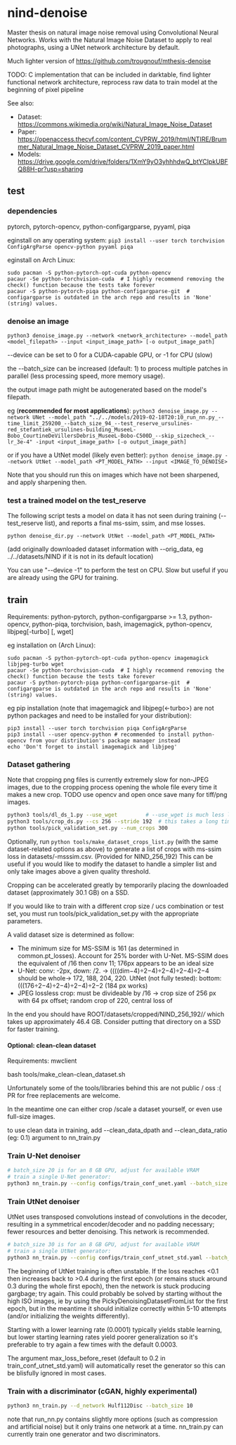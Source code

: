 # nind-denoise

Master thesis on natural image noise removal using Convolutional Neural Networks. Works with the Natural Image Noise Dataset to apply to real photographs, using a UNet network architecture by default.

Much lighter version of https://github.com/trougnouf/mthesis-denoise

TODO: C implementation that can be included in darktable, find lighter functional network architecture, reprocess raw data to train model at the beginning of pixel pipeline

See also:
* Dataset: <https://commons.wikimedia.org/wiki/Natural_Image_Noise_Dataset>
* Paper: <https://openaccess.thecvf.com/content_CVPRW_2019/html/NTIRE/Brummer_Natural_Image_Noise_Dataset_CVPRW_2019_paper.html>
* Models: <https://drive.google.com/drive/folders/1XmY9yO3yhhhdwQ_btYCIpkUBFQ88H-pr?usp=sharing>

## test

### dependencies

pytorch, pytorch-opencv, python-configargparse, pyyaml, piqa

eginstall on any operating system: `pip3 install --user torch torchvision ConfigArgParse opencv-python pyyaml piqa`

eginstall on Arch Linux:

 ```
sudo pacman -S python-pytorch-opt-cuda python-opencv
pacaur -Se python-torchvision-cuda  # I highly recommend removing the check() function because the tests take forever
pacaur -S python-pytorch-piqa python-configargparse-git  # configargparse is outdated in the arch repo and results in 'None' (string) values.
 ```

### denoise an image

```
python3 denoise_image.py --network <network_architecture> --model_path <model_filepath> --input <input_image_path> [-o output_image_path]
```

--device can be set to 0 for a CUDA-capable GPU, or -1 for CPU (slow)

the --batch_size can be increased (default: 1) to process multiple patches in parallel (less processing speed, more memory usage).

the output image path might be autogenerated based on the model's filepath.

eg (**recommended for most applications**):
`python3 denoise_image.py --network UNet --model_path "../../models/2019-02-18T20:10_run_nn.py_--time_limit_259200_--batch_size_94_--test_reserve_ursulines-red_stefantiek_ursulines-building_MuseeL-Bobo_CourtineDeVillersDebris_MuseeL-Bobo-C500D_--skip_sizecheck_--lr_3e-4" -input <input_image_path> [-o output_image_path]`

or if you have a UtNet model (likely even better):
`python denoise_image.py --network UtNet --model_path <PT_MODEL_PATH> --input <IMAGE_TO_DENOISE>`

Note that you should run this on images which have not been sharpened, and apply sharpening then.

### test a trained model on the test_reserve

The following script tests a model on data it has not seen during training (--test_reserve list),
and reports a final ms-ssim, ssim, and mse losses.

```
python denoise_dir.py --network UtNet --model_path <PT_MODEL_PATH>
```
(add originally downloaded dataset information with --orig_data, eg ../../datasets/NIND if it is not
in its default location)

You can use "--device -1" to perform the test on CPU. Slow but useful if you are already using the
GPU for training.

## train

Requirements: python-pytorch, python-configargparse >= 1.3, python-opencv, python-piqa, torchvision, bash, imagemagick, python-opencv, libjpeg[-turbo] [, wget]

eg installation on (Arch Linux): 

```
sudo pacman -S python-pytorch-opt-cuda python-opencv imagemagick libjpeg-turbo wget
pacaur -Se python-torchvision-cuda  # I highly recommend removing the check() function because the tests take forever
pacaur -S python-pytorch-piqa python-configargparse-git  # configargparse is outdated in the arch repo and results in 'None' (string) values.
```
eg pip installation (note that imagemagick and libjpeg(<-turbo>) are not python packages and need to be installed for your distribution):

```
pip3 install --user torch torchvision piqa ConfigArgParse 
pip3 install --user opencv-python # recommended to install python-opencv from your distribution's package manager instead
echo 'Don't forget to install imagemagick and libjpeg'
```


### Dataset gathering

Note that cropping png files is currently extremely slow for non-JPEG images, due to the cropping process opening the whole file every time it makes a new crop.
TODO use opencv and open once save many for tiff/png images.

```bash
python3 tools/dl_ds_1.py --use_wget         # --use_wget is much less likely to result in half-downloaded files
python3 tools/crop_ds.py --cs 256 --stride 192  # this takes a long time.
python tools/pick_validation_set.py --num_crops 300
```

Optionally, run `python tools/make_dataset_crops_list.py` (with the same dataset-related options as above) to generate a list of crops with ms-ssim loss in datasets/<dsname>-msssim.csv. (Provided for NIND_256_192) This can be useful if you would like to modify the dataset to handle a simpler list and only take images above a given quality threshold.

Cropping can be accelerated greatly by temporarily placing the downloaded dataset (approximately 30.1 GB) on a SSD.

If you would like to train with a different crop size / ucs combination or test set, you must run tools/pick\_validation\_set.py with the appropriate parameters.

A valid dataset size is determined as follow:
- The minimum size for MS-SSIM is 161 (as determined in common.pt_losses). Account for 25% border with U-Net. MS-SSIM does the equivalent of /16 then conv 11; 176px appears to be an ideal size
- U-Net: conv: -2px, down: /2. -> ((((dim−4)÷2−4)÷2−4)÷2−4)÷2−4 should be whole-> 172, 188, 204, 220. UtNet (not fully tested): bottom: (((176÷2−4)÷2−4)÷2−4)÷2−2 (184 px works)
- JPEG lossless crop: must be divideable by /16
-> crop size of 256 px with 64 px offset; random crop of 220, central loss of 

In the end you should have ROOT/datasets/cropped/NIND_256_192/*/* which takes up approximately 46.4 GB. Consider putting that directory on a SSD for faster training.

#### Optional: clean-clean dataset
Requirements: mwclient

bash tools/make_clean-clean_dataset.sh

Unfortunately some of the tools/libraries behind this are not public / oss :( PR for free replacements are welcome.

In the meantime one can either crop /scale a dataset yourself, or even use full-size images.

to use clean data in training, add --clean_data_dpath and --clean_data_ratio (eg: 0.1) argument to nn_train.py


### Train U-Net denoiser


```bash
# batch_size 20 is for an 8 GB GPU, adjust for available VRAM
# train a single U-Net generator:
python3 nn_train.py --config configs/train_conf_unet.yaml --batch_size 20 --train_data ../../datasets/train/NIND_256_192
```

### Train UtNet denoiser

UtNet uses transposed convolutions instead of convolutions in the decoder, resulting in a
symmetrical encoder/decoder and no padding necessary; fewer resources and better denoising.
This network is recommended.

```bash
# batch_size 30 is for an 8 GB GPU, adjust for available VRAM
# train a single UtNet generator:
python3 nn_train.py --config configs/train_conf_utnet_std.yaml --batch_size 30 --train_data ../../datasets/train/NIND_256_192
```

The beginning of UtNet training is often unstable. If the loss reaches <0.1 then increases back to >0.4 during the first epoch (or remains stuck around 0.3 during the whole first epoch), then the network is stuck producing gargbage; try again. This could probably be solved by starting without the high ISO images, ie by using the PickyDenoisingDatasetFromList for the first epoch, but in the meantime it should initialize correctly within 5-10 attempts (and/or initializing the weights differently).

Starting with a lower learning rate (0.0001) typically yields stable learning, but lower starting learning rates yield poorer generalization so it's preferable to try again a few times with the default 0.0003.

The argument max_loss_before_reset (default to 0.2 in train_conf_utnet_std.yaml) will automatically reset the generator so this can be blisfully ignored in most cases.

### Train with a discriminator (cGAN, highly experimental)
```bash
python3 nn_train.py --d_network Hulf112Disc --batch_size 10
```

note that run\_nn.py contains slightly more options (such as compression and artificial noise) but it only trains one network at a time. nn\_train.py can currently train one generator and two discriminators.